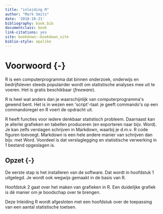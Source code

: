 ```yaml
--- 
title: "inleiding R"
author: "Mark Smits"
date: '2018-10-21'
bibliography: book.bib
documentclass: book
link-citations: yes
site: bookdown::bookdown_site
biblio-style: apalike
---
```


# Voorwoord {-}

R is een computerprogramma dat binnen onderzoek, onderwijs en bedrijfsleven steeds populairder wordt om statistische analyses mee uit te voeren.
Het is gratis beschikbaar (*freeware*).

R is heel wat anders dan je waarschijnlijk van computerprogramma's gewend bent. 
Het is in wezen een 'script'-taal: je geeft commando's op een commandoregel en R voert de opdracht uit.

R heeft functies voor iedere denkbaar statistisch probleem.
Daarnaast kan je allerlei grafieken en tabellen produceren (en exporteren naar bijv. Word).
Je kan zelfs verslagen schrijven in Markdown, waarbij je d.m.v. R code figuren toevoegt.
Markdown is een hele andere manier van schrijven dan bijv. met Word.
Voordeel is dat verslaglegging en statistische verwerking in 1 bestand opgeslagen is.


## Opzet {-}

De eerste stap is het installeren van de software.
Dat wordt in hoofdstuk 1 uitgelegd.
Je wordt ook wegwijs gemaakt in de basis van R.

Hoofdstuk 2 gaat over het maken van grafieken in R.
Een duidelijke grafiek is dé manier om je boodschap over te brengen.

Deze Inleiding R wordt afgesloten met een hoofdstuk over de toepassing van een aantal statistische toetsen.
